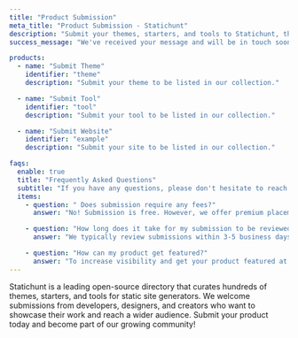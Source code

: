 ```yaml
---
title: "Product Submission"
meta_title: "Product Submission - Statichunt"
description: "Submit your themes, starters, and tools to Statichunt, the open-source directory for static site generators. Get featured and expand your reach today!"
success_message: "We've received your message and will be in touch soon"

products:
  - name: "Submit Theme"
    identifier: "theme"
    description: "Submit your theme to be listed in our collection."

  - name: "Submit Tool"
    identifier: "tool"
    description: "Submit your tool to be listed in our collection."

  - name: "Submit Website"
    identifier: "example"
    description: "Submit your site to be listed in our collection."

faqs:
  enable: true
  title: "Frequently Asked Questions"
  subtitle: "If you have any questions, please don't hesitate to reach out to us."
  items:
    - question: " Does submission require any fees?"
      answer: "No! Submission is free. However, we offer premium placement options for better visibility."

    - question: "How long does it take for my submission to be reviewed?"
      answer: "We typically review submissions within 3-5 business days."

    - question: "How can my product get featured?"
      answer: "To increase visibility and get your product featured at the top of our listings, consider becoming a sponsor. Check out our [become a sponsor](/become-a-sponsor) page for more details on premium placements."
---
```


Statichunt is a leading open-source directory that curates hundreds of themes, starters, and tools for static site generators. We welcome submissions from developers, designers, and creators who want to showcase their work and reach a wider audience. Submit your product today and become part of our growing community!
